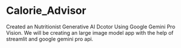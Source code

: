 # Calorie_Advisor
Created an Nutritionist Generative AI Dcotor Using Google Gemini Pro Vision.
We will be creating an large image model app with the help of streamlit and google gemini pro api.
